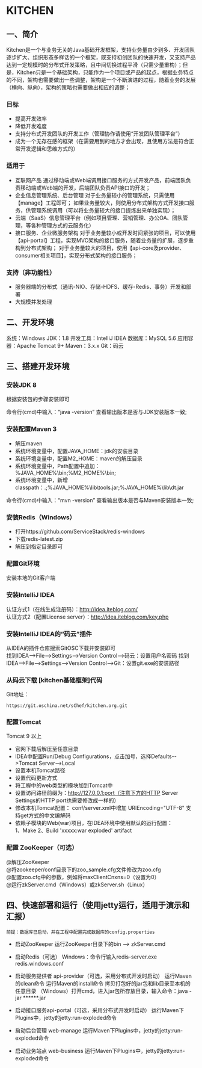 # KITCHEN

## 一、简介

Kitchen是一个与业务无关的Java基础开发框架，支持业务量由少到多、开发团队逐步扩大、组织形态多样话的一个框架，既支持初创团队的快速开发，又支持产品达到一定规模时的分布式开发策略，且中间切换过程平滑（只需少量重构）；但是，Kitchen只是一个基础架构，只能作为一个项目或产品的起点，根据业务特点的不同，架构也需要做出一些调整，架构是一个不断演进的过程，随着业务的发展（横向、纵向），架构的策略也需要做出相应的调整；

### 目标
- 提高开发效率
- 降低开发难度
- 支持分布式开发团队的开发工作（管理协作请使用“开发团队管理平台”）
- 成为一个无存在感的框架（在需要用到的地方才会出现，且使用方法是符合正常开发逻辑和思维方式的）

### 适用于

- 互联网产品
通过移动端或Web端调用接口服务的方式开发产品，前端团队负责移动端或Web端的开发，后端团队负责API接口的开发；
- 企业信息管理系统、后台管理
对于业务量较小的管理系统，只需使用【manage】工程即可；
如果业务量较大，则使用分布式架构方式开发接口服务，供管理系统调用（可以将业务量较大的接口提炼出来单独实现）；
- 云端（SaaS）信息管理平台（例如项目管理、营销管理、办公OA、团队管理，等各种管理方式的云服务化）
- 接口服务、企业微服务架构
对于业务量较小或开发时间紧张的项目，可以使用【api-portal】工程，实现MVC架构的接口服务，随着业务量的扩展，逐步重构到分布式架构；
对于业务量较大的项目，使用【api-core及provider、consumer相关项目】，实现分布式架构的接口服务；

### 支持（非功能性）
- 服务器端的分布式（通讯-NIO、存储-HDFS、缓存-Redis、事务）开发和部署
- 大规模并发处理

## 二、开发环境

系统：Windows
JDK：1.8
开发工具：IntelliJ IDEA
数据库：MySQL 5.6
应用容器：Apache Tomcat 9+
Maven：3.x.x
Git：码云

## 三、搭建开发环境

### 安装JDK 8

根据安装包的步骤安装即可

命令行(cmd)中输入：“java -version” 查看输出版本是否与JDK安装版本一致;

### 安装配置Maven 3
- 解压maven
- 系统环境变量中，配置JAVA_HOME：jdk的安装目录
- 系统环境变量中，配置M2_HOME：maven的解压目录
- 系统环境变量中，Path配置中追加：%JAVA_HOME%\bin;%M2_HOME%\bin;
- 系统环境变量中，新增classpath：.;%JAVA_HOME%\lib\tools.jar;%JAVA_HOME%\lib\dt.jar

命令行(cmd)中输入：“mvn -version” 查看输出版本是否与Maven安装版本一致;

### 安装Redis（Windows）
- 打开https://github.com/ServiceStack/redis-windows
- 下载redis-latest.zip
- 解压到指定目录即可

### 配置Git环境
安装本地的Git客户端  

### 安装IntelliJ IDEA
认证方式1（在线生成注册码）：http://idea.iteblog.com/  
认证方式2（配置License server）：http://idea.iteblog.com/key.php

### 安装IntelliJ IDEA的“码云”插件
从IDEA的插件仓库搜索GitOSC下载并安装即可  
找到IDEA-->File-->Settings-->Version Control-->码云：设置用户名密码
找到IDEA-->File-->Settings-->Version Control-->Git：设置git.exe的安装路径

### 从码云下载 [kitchen基础框架]代码
Git地址：
```
https://git.oschina.net/sChef/kitchen.org.git
```

### 配置Tomcat
Tomcat 9 以上  
- 官网下载后解压至任意目录  
- IDEA中配置Run/Debug Configurations，点击加号，选择Defaults-->Tomcat Server-->Local  
- 设置本机Tomcat路径  
- 设置代码更新方式  
- 将工程中的web类型的模块加到Tomcat中
- 设置访问路径前缀为：http://127.0.0.1:port（注意下方的HTTP Server Settings的HTTP port也需要修改成一样的）  
- 修改本机Tomcat配置： <Connector port="8080" protocol="HTTP/1.1" URIEncoding="UTF-8" connectionTimeout="20000" redirectPort="8443" /> conf/server.xml中增加 URIEncoding="UTF-8" 支持get方式的中文编解码  
- 依赖子模块的Web(war)项目，在IDEA环境中使用默认的运行配置：  
1、Make
2、Build 'xxxxx:war exploded' artifact

### 配置 ZooKeeper（可选）
@解压ZooKeeper  
@将zookeeper/conf目录下的zoo_sample.cfg文件修改为zoo.cfg  
@配置zoo.cfg中的参数，例如将maxClientCnxns=0（设置为0）  
@运行zkServer.cmd（Windows）或zkServer.sh（Linux）

## 四、快速部署和运行（使用jetty运行，适用于演示和汇报）

`前提：数据库已启动，并在工程中配置完成数据库的config.properties`

- 启动ZooKeeper
运行ZooKeeper目录下的bin --> zkServer.cmd

- 启动Redis（可选）
Windows：命令行输入redis-server.exe redis.windows.conf

- 启动服务提供者 api-provider（可选，采用分布式开发时启动）
运行Maven的clean命令
运行Maven的install命令
拷贝打包好的jar包和lib目录至本机的任意目录
（Windows）打开cmd，进入jar包所存放目录，输入命令：java -jar ******.jar

- 启动接口服务api-portal（可选，采用分布式开发时启动）
运行Maven下Plugins中，jetty的jetty:run-exploded命令

- 启动后台管理 web-manage
运行Maven下Plugins中，jetty的jetty:run-exploded命令

- 启动业务站点 web-business
运行Maven下Plugins中，jetty的jetty:run-exploded命令